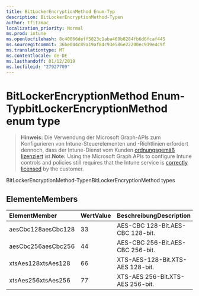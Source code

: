 ```yaml
---
title: BitLockerEncryptionMethod Enum-Typ
description: BitLockerEncryptionMethod-Typen
author: tfitzmac
localization_priority: Normal
ms.prod: intune
ms.openlocfilehash: 8c40066deff5823c1aba469b8284fb6d6fcaf445
ms.sourcegitcommit: 36be044c89a19af84c93e586e22200ec919e4c9f
ms.translationtype: MT
ms.contentlocale: de-DE
ms.lasthandoff: 01/12/2019
ms.locfileid: "27927709"
---
```

# <a name="bitlockerencryptionmethod-enum-type"></a><span data-ttu-id="ed5c6-103">BitLockerEncryptionMethod Enum-Typ</span><span class="sxs-lookup"><span data-stu-id="ed5c6-103">bitLockerEncryptionMethod enum type</span></span>

> <span data-ttu-id="ed5c6-104">**Hinweis:** Die Verwendung der Microsoft Graph-APIs zum Konfigurieren von Intune-Steuerelementen und -Richtlinien erfordert dennoch, dass der Intune-Dienst vom Kunden [ordnungsgemäß lizenziert](https://go.microsoft.com/fwlink/?linkid=839381) ist.</span><span class="sxs-lookup"><span data-stu-id="ed5c6-104">**Note:** Using the Microsoft Graph APIs to configure Intune controls and policies still requires that the Intune service is [correctly licensed](https://go.microsoft.com/fwlink/?linkid=839381) by the customer.</span></span>

<span data-ttu-id="ed5c6-105">BitLockerEncryptionMethod-Typen</span><span class="sxs-lookup"><span data-stu-id="ed5c6-105">BitLockerEncryptionMethod types</span></span>
## <a name="members"></a><span data-ttu-id="ed5c6-106">Elemente</span><span class="sxs-lookup"><span data-stu-id="ed5c6-106">Members</span></span>
|<span data-ttu-id="ed5c6-107">Element</span><span class="sxs-lookup"><span data-stu-id="ed5c6-107">Member</span></span>|<span data-ttu-id="ed5c6-108">Wert</span><span class="sxs-lookup"><span data-stu-id="ed5c6-108">Value</span></span>|<span data-ttu-id="ed5c6-109">Beschreibung</span><span class="sxs-lookup"><span data-stu-id="ed5c6-109">Description</span></span>|
|:---|:---|:---|
|<span data-ttu-id="ed5c6-110">aesCbc128</span><span class="sxs-lookup"><span data-stu-id="ed5c6-110">aesCbc128</span></span>|<span data-ttu-id="ed5c6-111">3</span><span class="sxs-lookup"><span data-stu-id="ed5c6-111">3</span></span>|<span data-ttu-id="ed5c6-112">AES-CBC 128-Bit.</span><span class="sxs-lookup"><span data-stu-id="ed5c6-112">AES-CBC 128-bit.</span></span>|
|<span data-ttu-id="ed5c6-113">aesCbc256</span><span class="sxs-lookup"><span data-stu-id="ed5c6-113">aesCbc256</span></span>|<span data-ttu-id="ed5c6-114">4</span><span class="sxs-lookup"><span data-stu-id="ed5c6-114">4</span></span>|<span data-ttu-id="ed5c6-115">AES-CBC 256-Bit.</span><span class="sxs-lookup"><span data-stu-id="ed5c6-115">AES-CBC 256-bit.</span></span>|
|<span data-ttu-id="ed5c6-116">xtsAes128</span><span class="sxs-lookup"><span data-stu-id="ed5c6-116">xtsAes128</span></span>|<span data-ttu-id="ed5c6-117">6</span><span class="sxs-lookup"><span data-stu-id="ed5c6-117">6</span></span>|<span data-ttu-id="ed5c6-118">XTS-AES-128-Bit.</span><span class="sxs-lookup"><span data-stu-id="ed5c6-118">XTS-AES 128-bit.</span></span>|
|<span data-ttu-id="ed5c6-119">xtsAes256</span><span class="sxs-lookup"><span data-stu-id="ed5c6-119">xtsAes256</span></span>|<span data-ttu-id="ed5c6-120">7</span><span class="sxs-lookup"><span data-stu-id="ed5c6-120">7</span></span>|<span data-ttu-id="ed5c6-121">XTS-AES 256-Bit.</span><span class="sxs-lookup"><span data-stu-id="ed5c6-121">XTS-AES 256-bit.</span></span>|



